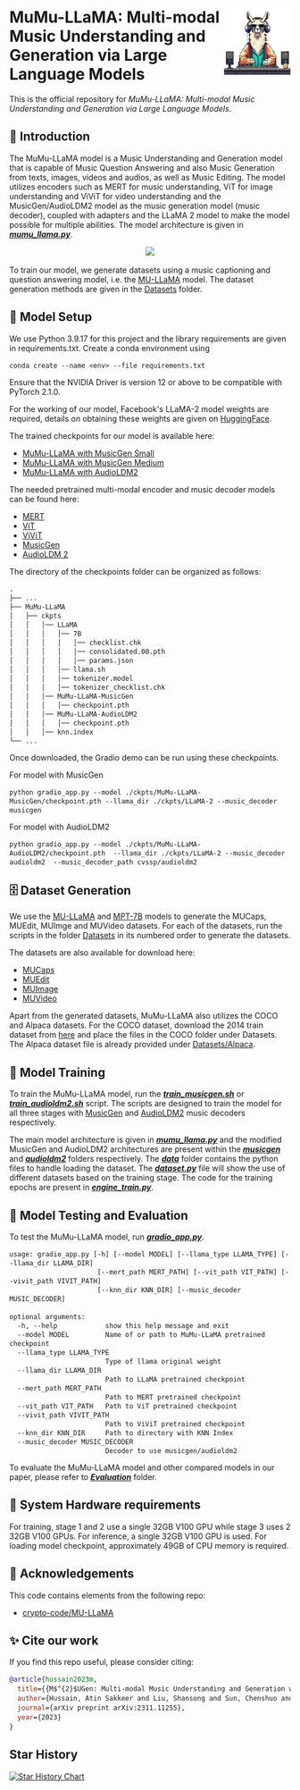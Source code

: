 <p>
  <h1>
    <img src="./assets/logo.png" height=120px align="right"/>
    MuMu-LLaMA: Multi-modal Music Understanding and Generation via Large Language Models
  </h1>
</p>

<!-- [![PWC](https://img.shields.io/badge/%F0%9F%93%8E%20arXiv-Paper-red)](https://arxiv.org/abs/2311.11255)
[![PWC](https://img.shields.io/badge/%F0%9F%8C%8E%20Website-Official%20Page-blue)](https://crypto-code.github.io/M2UGen-Demo/)
[![PWC](https://img.shields.io/badge/HuggingFace-Demo-Green)](https://huggingface.co/spaces/M2UGen/M2UGen-Demo) -->

This is the official repository for _MuMu-LLaMA: Multi-modal Music Understanding and Generation via Large Language Models_.

## 🚀 Introduction

The MuMu-LLaMA model is a Music Understanding and Generation model that is capable of Music Question Answering and also Music Generation from texts, images, videos and audios, as well as Music Editing. The model utilizes encoders such as MERT for music understanding, ViT for image understanding and ViViT for video understanding and the MusicGen/AudioLDM2 model as the music generation model (music decoder), coupled with adapters and the LLaMA 2 model to make the model possible for multiple abilities. The model architecture is given in [**_mumu_llama.py_**](./llama/mumu_llama.py).

<p align="center">
  <img src="./assets/MuMu-LlaMA.png">
</p>

To train our model, we generate datasets using a music captioning and question answering model, i.e. the [MU-LLaMA](https://github.com/crypto-code/MU-LLaMA) model. The dataset generation methods are given in the [Datasets](./Datasets) folder.

<!-- ## 🤗 HuggingFace Demo

We have provided a HuggingFace Space to see our model in action: [M2UGen/M2UGen-Demo](https://huggingface.co/spaces/M2UGen/M2UGen-Demo). -->

## 🤖 Model Setup

We use Python 3.9.17 for this project and the library requirements are given in requirements.txt. Create a conda environment using

```
conda create --name <env> --file requirements.txt
```

Ensure that the NVIDIA Driver is version 12 or above to be compatible with PyTorch 2.1.0.

For the working of our model, Facebook's LLaMA-2 model weights are required, details on obtaining these weights are given on [HuggingFace](https://huggingface.co/docs/transformers/main/model_doc/llama).

The trained checkpoints for our model is available here:

- [MuMu-LLaMA with MusicGen Small](https://huggingface.co/M2UGen/M2UGen-MusicGen-small)
- [MuMu-LLaMA with MusicGen Medium](https://huggingface.co/M2UGen/M2UGen-MusicGen-medium)
- [MuMu-LLaMA with AudioLDM2](https://huggingface.co/M2UGen/M2UGen-AudioLDM2)

The needed pretrained multi-modal encoder and music decoder models can be found here:

- [MERT](https://huggingface.co/m-a-p/MERT-v1-330M)
- [ViT](https://huggingface.co/google/vit-base-patch16-224-in21k)
- [ViViT](https://huggingface.co/google/vivit-b-16x2-kinetics400)
- [MusicGen](https://huggingface.co/facebook/musicgen-medium)
- [AudioLDM 2](https://huggingface.co/cvssp/audioldm2-music)

The directory of the checkpoints folder can be organized as follows:

```
.
├── ...
├── MuMu-LLaMA
│   ├── ckpts
│   │   │── LLaMA
│   │   │   │── 7B
│   │   │   │   │── checklist.chk
│   │   │   │   │── consolidated.00.pth
│   │   │   │   │── params.json
│   │   │   │── llama.sh
│   │   │   │── tokenizer.model
│   │   │   │── tokenizer_checklist.chk
│   │   │── MuMu-LLaMA-MusicGen
│   │   │   │── checkpoint.pth
│   │   │── MuMu-LLaMA-AudioLDM2
│   │   │   │── checkpoint.pth
│   │   │── knn.index
└── ...
```

Once downloaded, the Gradio demo can be run using these checkpoints.

For model with MusicGen

```
python gradio_app.py --model ./ckpts/MuMu-LLaMA-MusicGen/checkpoint.pth --llama_dir ./ckpts/LLaMA-2 --music_decoder musicgen
```

For model with AudioLDM2

```
python gradio_app.py --model ./ckpts/MuMu-LLaMA-AudioLDM2/checkpoint.pth  --llama_dir ./ckpts/LLaMA-2 --music_decoder audioldm2  --music_decoder_path cvssp/audioldm2
```

## 🗄️ Dataset Generation

We use the [MU-LLaMA](https://github.com/crypto-code/MU-LLaMA) and [MPT-7B](https://huggingface.co/mosaicml/mpt-7b-chat) models to generate the MUCaps, MUEdit, MUImge and MUVideo datasets. For each of the datasets, run the scripts in the folder [Datasets](./Datasets) in its numbered order to generate the datasets.

The datasets are also available for download here:

- [MUCaps](https://huggingface.co/datasets/M2UGen/MUCaps)
- [MUEdit](https://huggingface.co/datasets/M2UGen/MUEdit)
- [MUImage](https://huggingface.co/datasets/M2UGen/MUImage)
- [MUVideo](https://huggingface.co/datasets/M2UGen/MUVideo)

Apart from the generated datasets, MuMu-LLaMA also utilizes the COCO and Alpaca datasets.
For the COCO dataset, download the 2014 train dataset from [here](https://cocodataset.org/#download) and place the files in the COCO folder under Datasets.
The Alpaca dataset file is already provided under [Datasets/Alpaca](./Datasets/Alpaca).

## 🔧 Model Training

To train the MuMu-LLaMA model, run the [**_train_musicgen.sh_**](./MuMu-LLaMA/train_musicgen.sh) or [**_train_audioldm2.sh_**](./MuMu-LLaMA/train_audioldm2.sh) script. The scripts are designed to train the model for all three stages with [MusicGen](https://huggingface.co/docs/transformers/model_doc/musicgen) and [AudioLDM2](https://huggingface.co/docs/diffusers/main/en/api/pipelines/audioldm2) music decoders respectively.

The main model architecture is given in [**_mumu_llama.py_**](./MuMu-LLaMA/llama/mumu_llama.py) and the modified MusicGen and AudioLDM2 architectures are present within the [**_musicgen_**](./MuMu-LLaMA/llama/musicgen/) and [**_audioldm2_**](./MuMu-LLaMA/llama/audioldm2/) folders respectively. The [**_data_**](./MuMu-LLaMA/data/) folder contains the python files to handle loading the dataset. The [**_dataset.py_**](./MuMu-LLaMA/data/dataset.py) file will show the use of different datasets based on the training stage. The code for the training epochs are present in [**_engine_train.py_**](./MuMu-LLaMA/engine_train.py).

## 🔨 Model Testing and Evaluation

To test the MuMu-LLaMA model, run [**_gradio_app.py_**](./MuMu-LLaMA/gradio_app.py).

```
usage: gradio_app.py [-h] [--model MODEL] [--llama_type LLAMA_TYPE] [--llama_dir LLAMA_DIR]
                      [--mert_path MERT_PATH] [--vit_path VIT_PATH] [--vivit_path VIVIT_PATH]
                      [--knn_dir KNN_DIR] [--music_decoder MUSIC_DECODER]

optional arguments:
  -h, --help            show this help message and exit
  --model MODEL         Name of or path to MuMu-LLaMA pretrained checkpoint
  --llama_type LLAMA_TYPE
                        Type of llama original weight
  --llama_dir LLAMA_DIR
                        Path to LLaMA pretrained checkpoint
  --mert_path MERT_PATH
                        Path to MERT pretrained checkpoint
  --vit_path VIT_PATH   Path to ViT pretrained checkpoint
  --vivit_path VIVIT_PATH
                        Path to ViViT pretrained checkpoint
  --knn_dir KNN_DIR     Path to directory with KNN Index
  --music_decoder MUSIC_DECODER
                        Decoder to use musicgen/audioldm2
```

To evaluate the MuMu-LLaMA model and other compared models in our paper, please refer to [**_Evaluation_**](./Evaluation) folder.

## 🧰 System Hardware requirements

For training, stage 1 and 2 use a single 32GB V100 GPU while stage 3 uses 2 32GB V100 GPUs. For inference, a single 32GB V100 GPU is used. For loading model checkpoint, approximately 49GB of CPU memory is required.

## 🫡 Acknowledgements

This code contains elements from the following repo:

- [crypto-code/MU-LLaMA](https://github.com/crypto-code/MU-LLaMA)

## ✨ Cite our work

If you find this repo useful, please consider citing:

```bibtex
@article{hussain2023m,
  title={{M$^{2}$UGen: Multi-modal Music Understanding and Generation with the Power of Large Language Models}},
  author={Hussain, Atin Sakkeer and Liu, Shansong and Sun, Chenshuo and Shan, Ying},
  journal={arXiv preprint arXiv:2311.11255},
  year={2023}
}
```

## Star History

[![Star History Chart](https://api.star-history.com/svg?repos=shansongliu/M2UGen&type=Date)](https://star-history.com/#shansongliu/M2UGen&Date)
